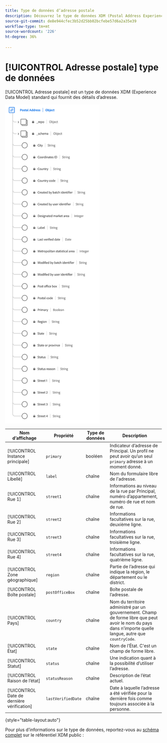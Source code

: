 ```yaml
---
title: Type de données d’adresse postale
description: Découvrez le type de données XDM (Postal Address Experience Data Model).
source-git-commit: de8e944cfec3b52d25bb02bcfebe57d6a2a35e39
workflow-type: tm+mt
source-wordcount: '226'
ht-degree: 36%

---
```


# [!UICONTROL Adresse postale] type de données

[!UICONTROL Adresse postale] est un type de données XDM (Experience Data Model) standard qui fournit des détails d’adresse.

![Un diagramme de [!UICONTROL Adresse postale] type de données.](../images/data-types/postal-address.png)

| Nom d’affichage | Propriété | Type de données | Description |
|------------------------------------|------------------|-----------|-----------------------------------------------------------------------------------------------|
| [!UICONTROL Instance principale] | `primary` | booléen | Indicateur d’adresse de Principal. Un profil ne peut avoir qu’un seul `primary` adresse à un moment donné. |
| [!UICONTROL Libellé] | `label` | chaîne | Nom du formulaire libre de l&#39;adresse. |
| [!UICONTROL Rue 1] | `street1` | chaîne | Informations au niveau de la rue par Principal, numéro d’appartement, numéro de rue et nom de rue. |
| [!UICONTROL Rue 2] | `street2` | chaîne | Informations facultatives sur la rue, deuxième ligne. |
| [!UICONTROL Rue 3] | `street3` | chaîne | Informations facultatives sur la rue, troisième ligne. |
| [!UICONTROL Rue 4] | `street4` | chaîne | Informations facultatives sur la rue, quatrième ligne. |
| [!UICONTROL Zone géographique] | `region` | chaîne | Partie de l’adresse qui indique la région, le département ou le district. |
| [!UICONTROL Boîte postale] | `postOfficeBox` | chaîne | Boîte postale de l’adresse. |
| [!UICONTROL Pays] | `country` | chaîne | Nom du territoire administré par un gouvernement. Champ de forme libre que peut avoir le nom du pays dans n’importe quelle langue, autre que ``countryCode``. |
| [!UICONTROL État] | `state` | chaîne | Nom de l’État. C&#39;est un champ de forme libre. |
| [!UICONTROL Statut] | `status` | chaîne | Une indication quant à la possibilité d’utiliser l’adresse. |
| [!UICONTROL Raison de l’état] | `statusReason` | chaîne | Description de l’état actuel. |
| [!UICONTROL Date de dernière vérification] | `lastVerifiedDate` | chaîne | Date à laquelle l’adresse a été vérifiée pour la dernière fois comme toujours associée à la personne. |

{style="table-layout:auto"}

Pour plus d’informations sur le type de données, reportez-vous au [schéma complet](https://github.com/adobe/xdm/blob/master/docs/reference/datatypes/address.schema.json) sur le référentiel XDM public :
